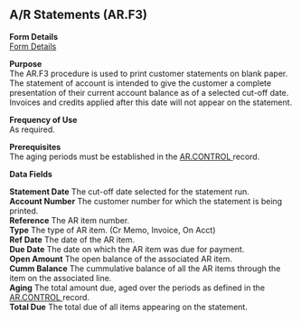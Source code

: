 ##  A/R Statements (AR.F3)

<PageHeader />

**Form Details**  
[ Form Details ](AR-F3-1/README.md)   

**Purpose**  
The AR.F3 procedure is used to print customer statements on blank paper. The
statement of account is intended to give the customer a complete presentation
of their current account balance as of a selected cut-off date. Invoices and
credits applied after this date will not appear on the statement.

**Frequency of Use**  
As required.

**Prerequisites**  
The aging periods must be established in the [ AR.CONTROL ](../../AR-ENTRY/AR-CONTROL/README.md) record. 

**Data Fields**

**Statement Date** The cut-off date selected for the statement run.  
**Account Number** The customer number for which the statement is being
printed.  
**Reference** The AR item number.  
**Type** The type of AR item. (Cr Memo, Invoice, On Acct)  
**Ref Date** The date of the AR item.  
**Due Date** The date on which the AR item was due for payment.  
**Open Amount** The open balance of the associated AR item.  
**Cumm Balance** The cummulative balance of all the AR items through the item
on the associated line.  
**Aging** The total amount due, aged over the periods as defined in the [ AR.CONTROL ](../../AR-ENTRY/AR-CONTROL/README.md) record.   
**Total Due** The total due of all items appearing on the statement.  
  
<badge text= "Version 8.10.57" vertical="middle" />

<PageFooter />